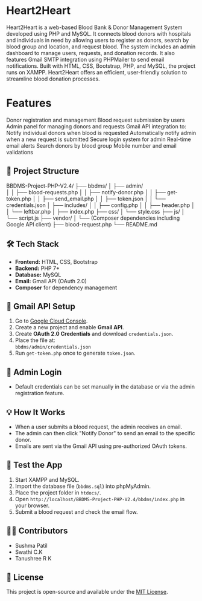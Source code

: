 # Heart2Heart 
Heart2Heart is a web-based Blood Bank & Donor Management System developed using PHP and MySQL. It connects blood donors with hospitals and individuals in need by allowing users to register as donors, search by blood group and location, and request blood. The system includes an admin dashboard to manage users, requests, and donation records. It also features Gmail SMTP integration using PHPMailer to send email notifications. Built with HTML, CSS, Bootstrap, PHP, and MySQL, the project runs on XAMPP. Heart2Heart offers an efficient, user-friendly solution to streamline blood donation processes.

# Features

 Donor registration and management
 Blood request submission by users
 Admin panel for managing donors and requests
 Gmail API integration to:
 Notify individual donors when blood is requested
 Automatically notify admin when a new request is submitted
 Secure login system for admin
 Real-time email alerts
 Search donors by blood group
 Mobile number and email validations

 ## 📂 Project Structure
BBDMS-Project-PHP-V2.4/
├── bbdms/
│ ├── admin/                                                                                                                                                                                                     
│ │ ├── blood-requests.php
│ │ ├── notify-donor.php
│ │ ├── get-token.php
│ │ ├── send_email.php
│ │ ├── token.json
│ │ └── credentials.json
│ ├── includes/
│ │ ├── config.php
│ │ ├── header.php
│ │ └── leftbar.php
│ ├── index.php
├── css/
│ └── style.css
├── js/
│ └── script.js
├── vendor/
│ └── (Composer dependencies including Google API client)
├── blood-request.php
└── README.md

## 🛠️ Tech Stack

- **Frontend:** HTML, CSS, Bootstrap
- **Backend:** PHP 7+
- **Database:** MySQL
- **Email:** Gmail API (OAuth 2.0)
- **Composer** for dependency management

## 🔐 Gmail API Setup

1. Go to [Google Cloud Console](https://console.cloud.google.com/).
2. Create a new project and enable **Gmail API**.
3. Create **OAuth 2.0 Credentials** and download `credentials.json`.
4. Place the file at:  
   `bbdms/admin/credentials.json`
5. Run `get-token.php` once to generate `token.json`.

## 🔑 Admin Login

- Default credentials can be set manually in the database or via the admin registration feature.

## 💡 How It Works

- When a user submits a blood request, the admin receives an email.
- The admin can then click "Notify Donor" to send an email to the specific donor.
- Emails are sent via the Gmail API using pre-authorized OAuth tokens.

## 🧪 Test the App

1. Start XAMPP and MySQL.
2. Import the database file (`bbdms.sql`) into phpMyAdmin.
3. Place the project folder in `htdocs/`.
4. Open `http://localhost/BBDMS-Project-PHP-V2.4/bbdms/index.php` in your browser.
5. Submit a blood request and check the email flow.

## 🧑‍💻 Contributors

-  Sushma Patil
-  Swathi C.K
-  Tanushree R K

## 📃 License

This project is open-source and available under the [MIT License](LICENSE).
